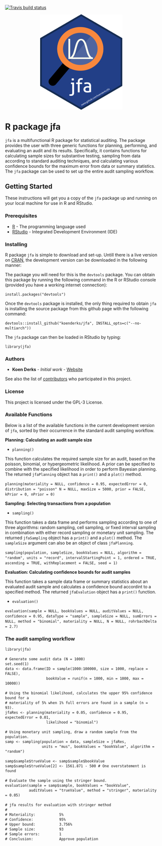 <!-- badges: start -->
  [![Travis build status](https://travis-ci.org/koenderks/jfa.svg?branch=master)](https://travis-ci.org/koenderks/jfa)
<!-- badges: end -->

<p align="center">
  <img src="./man/figures/logo/jfaLogo.svg" align="middle" width="271.56" height="313.6">
</p>

# R package jfa

`jfa` is a multifunctional R package for statistical auditing. The package provides the user with three generic functions for planning, 
performing, and evaluating an audit and its results. Specifically, it contains functions for calculating sample sizes for 
substantive testing, sampling from data according to standard auditing techniques, and calculating various confidence bounds 
for the maximum error from data or summary statistics. The `jfa` package can be used to set up the entire audit sampling 
workflow.

## Getting Started

These instructions will get you a copy of the `jfa` package up and running on your 
local machine for use in R and RStudio. 

### Prerequisites

* [R](https://cran.r-project.org/mirrors.html) - The programming language used
* [RStudio](https://www.rstudio.com/products/rstudio/download/) - Integrated Development Environment (IDE)

### Installing

R package `jfa` is simple to download and set-up. Untill there is a live version
on [CRAN](https://cran.r-project.org/), the development version can be downloaded
in the following manner:

The package you will need for this is the `devtools` package. You can obtain this package by running
the following command in the R or RStudio console (provided you have a working internet connection):

```
install.packages("devtools")
```

Once the `devtools` package is installed, the only thing required to obtain `jfa` is 
installing the source package from this github page with the following command:

```
devtools::install_github("koenderks/jfa", INSTALL_opts=c("--no-multiarch"))
```

The `jfa` package can then be loaded in RStudio by typing:
```
library(jfa)
```

### Authors

* **Koen Derks** - *Initial work* - [Website](https://koenderks.com)

See also the list of [contributors](https://github.com/koenderks/auditR/graphs/contributors) who participated in this project.

### License

This project is licensed under the GPL-3 License.

### Available Functions

Below is a list of the available functions in the current development version of `jfa`, sorted by their occurrence in the standard audit sampling workflow.

**Planning: Calculating an audit sample size**

- `planning()`

This function calculates the required sample size for an audit, based on the poisson, binomial, or hypergeometric likelihood. A prior can be specified to combine with the specified likelihood in order to perform Bayesian planning. The returned `jfaPlanning` object has a `print()` and a `plot()` method.

`planning(materiality = NULL, confidence = 0.95, expectedError = 0, distribution = "poisson" N = NULL, maxSize = 5000, prior = FALSE, kPrior = 0, nPrior = 0)`

**Sampling: Selecting transactions from a population**

- `sampling()`

This function takes a data frame and performs sampling according to one of three algorithms: random sampling, cell sampling, or fixed interval sampling in combination with either record sampling or monetary unit sampling. The returned `jfaSampling` object has a `print()` and a `plot()` method. The `sampleSize` argument can also be an object of class `jfaPlanning`.

`sampling(population, sampleSize, bookValues = NULL, algorithm = "random", units = "record", intervalStartingPoint = 1, ordered = TRUE, ascending = TRUE, withReplacement = FALSE, seed = 1)`

**Evaluation: Calculating confidence bounds for audit samples**

This function takes a sample data frame or summary statistics about an evaluated audit sample and calculates a confidence bound accordint to a specified method. The returned `jfaEvalution` object has a `print()` function.

- `evaluation()`

`evaluation(sample = NULL, bookValues = NULL, auditValues = NULL, confidence = 0.95, dataType = "sample", sampleSize = NULL, sumErrors = NULL, method = "binomial", materiality = NULL, N = NULL, rohrbachDelta = 2.7)`

### The audit sampling workflow

```
library(jfa)

# Generate some audit data (N = 1000)
set.seed(1)
data <- data.frame(ID = sample(1000:100000, size = 1000, replace = FALSE), 
                   bookValue = runif(n = 1000, min = 1000, max = 10000))

# Using the binomial likelihood, calculates the upper 95% confidence bound for a 
# materiality of 5% when 1% full errors are found in a sample (n = 93).
jfaRes <- planning(materiality = 0.05, confidence = 0.95, expectedError = 0.01, 
                   likelihood = "binomial")

# Using monetary unit sampling, draw a random sample from the population.
samp <- sampling(population = data, sampleSize = jfaRes, 
                 units = "mus", bookValues = "bookValue", algorithm = "random")

samp$sample$trueValue <- samp$sample$bookValue
samp$sample$trueValue[2] <- 1561.871 - 500 # One overstatement is found

# Evaluate the sample using the stringer bound.
evaluation(sample = samp$sample, bookValues = "bookValue", 
           auditValues = "trueValue", method = "stringer", materiality = 0.05)

# jfa results for evaluation with stringer method
#   
# Materiality:           5% 
# Confidence:            95% 
# Upper bound:           3.756% 
# Sample size:           93 
# Sample errors:         1 
# Conclusion:            Approve population
```
